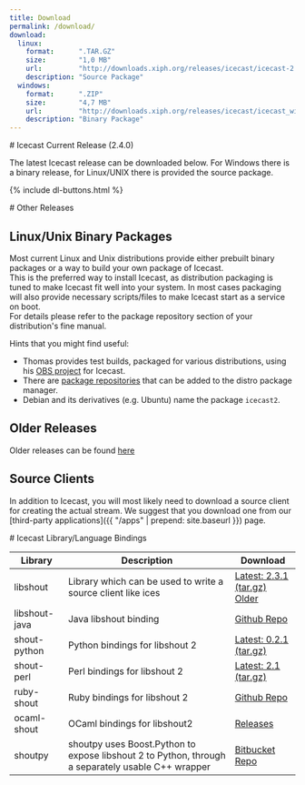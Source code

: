 ```yaml
---
title: Download
permalink: /download/
download:
  linux:
    format:      ".TAR.GZ"
    size:        "1,0 MB"
    url:         "http://downloads.xiph.org/releases/icecast/icecast-2.4.0.tar.gz"
    description: "Source Package"
  windows:
    format:      ".ZIP"
    size:        "4,7 MB"
    url:         "http://downloads.xiph.org/releases/icecast/icecast_win32_2.4.0.zip"
    description: "Binary Package"
---
```

<div class="article" id="current-release" markdown="1">
# Icecast Current Release (2.4.0)

The latest Icecast release can be downloaded below. For Windows there is a binary release, for Linux/UNIX
there is provided the source package.

{% include dl-buttons.html %}

</div>

<div class="article" id="other-releases" markdown="1">
# Other Releases

## Linux/Unix Binary Packages
Most current Linux and Unix distributions provide either prebuilt binary packages or a way to build your own package of Icecast.  
This is the preferred way to install Icecast, as distribution packaging is tuned to make Icecast fit well into your system. In most cases packaging will also provide necessary scripts/files to make Icecast start as a service on boot.  
For details please refer to the package repository section of your distribution's fine manual.  
  

Hints that you might find useful:

-   Thomas provides test builds, packaged for various distributions, using his
    [OBS project](https://build.opensuse.org/package/show/home:dm8tbr/icecast) for Icecast.
-   There are [package repositories](http://download.opensuse.org/repositories/home:/dm8tbr/)
    that can be added to the distro package manager.
-   Debian and its derivatives (e.g. Ubuntu) name the package `icecast2`.

## Older Releases
Older releases can be found [here](http://downloads.xiph.org/releases/icecast/)

## Source Clients
In addition to Icecast, you will most likely need to download a source client for creating the actual stream.
We suggest that you download one from our [third-party applications]({{ "/apps" | prepend: site.baseurl }}) page.
</div>


<div class="article" id="bindings" markdown="1">
# Icecast Library/Language Bindings

<table class="table-flipscroll">
	<thead>
		<tr>
			<th>Library</th>
			<th>Description</th>
			<th>Download</th>
		</tr>
	</thead>
	<tbody>
		<tr>
			<td>libshout</td>
			<td>Library which can be used to write a source client like ices</td>
			<td><a href="http://downloads.xiph.org/releases/libshout/libshout-2.3.1.tar.gz">Latest: 2.3.1 (tar.gz)</a><br />
				<a href="http://downloads.xiph.org/releases/libshout/">Older</a></td>
		</tr>
        <tr>
            <td>libshout-java</td>
            <td>Java libshout binding</td>
            <td><a href="https://github.com/OlegKunitsyn/libshout-java">Github Repo</a></td>
        </tr>
		<tr>
			<td>shout-python</td>
			<td>Python bindings for libshout 2</td>
			<td><a href="http://downloads.us.xiph.org/releases/libshout/shout-python-0.2.1.tar.gz">Latest: 0.2.1 (tar.gz)</a></td>
		</tr>
		<tr>
			<td>shout-perl</td>
			<td>Perl bindings for libshout 2</td>
			<td><a href="http://downloads.us.xiph.org/releases/libshout/Shout-2.1.tar.gz">Latest: 2.1 (tar.gz)</a></td>
		</tr>
		<tr>
			<td>ruby-shout</td>
			<td>Ruby bindings for libshout 2</td>
			<td><a href="https://github.com/niko/ruby-shout">Github Repo</a></td>
		</tr>
		<tr>
			<td>ocaml-shout</td>
			<td>OCaml bindings for libshout2</td>
			<td><a href="http://sourceforge.net/projects/savonet/files/ocaml-shout/">Releases</a></td>
		</tr>
		<tr>
			<td>shoutpy</td>
			<td>shoutpy uses Boost.Python to expose libshout 2 to Python, through a separately usable C++ wrapper</td>
			<td><a href="https://bitbucket.org/angry_elf/shoutpy">Bitbucket Repo</a></td>
		</tr>
	</tbody>
</table>
</div>

